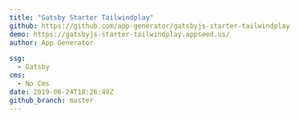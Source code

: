```yaml
---
title: "Gatsby Starter Tailwindplay"
github: https://github.com/app-generator/gatsbyjs-starter-tailwindplay
demo: https://gatsbyjs-starter-tailwindplay.appseed.us/
author: App Generator

ssg:
  - Gatsby
cms:
  - No Cms
date: 2019-06-24T18:26:49Z
github_branch: master
---
```

